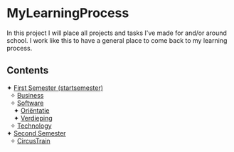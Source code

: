 # MyLearningProcess
In this project I will place all projects and tasks I've made for and/or around school. I work like this to have a general place to come back to my learning process.

## Contents
✦ <a href="https://github.com/Bash-04/MyLearningProcess/tree/main/S1-Startsemester">First Semester (startsemester)</a>
<br>
&nbsp;  ✧ <a href="https://github.com/Bash-04/MyLearningProcess/tree/main/Startsemester/Business">Business</a>
<br>
&nbsp;  ✧ <a href="https://github.com/Bash-04/MyLearningProcess/tree/main/Startsemester/Software">Software</a>
<br>
&nbsp;  &nbsp;  ✦ <a href="https://github.com/Bash-04/MyLearningProcess/tree/main/Startsemester/Software/Ori%C3%ABntatie">Oriëntatie</a>
<br>
&nbsp;  &nbsp;  ✦ <a href="https://github.com/Bash-04/MyLearningProcess/tree/main/Startsemester/Software/Verdieping">Verdieping</a>
<br>
&nbsp;  ✧ <a href="https://github.com/Bash-04/MyLearningProcess/tree/main/Startsemester/Technology">Technology</a>
<br>
✦ <a href="https://github.com/Bash-04/MyLearningProcess/tree/main/S2">Second Semester</a>
<br>
&nbsp;  ✧ <a href="https://github.com/Bash-04/MyLearningProcess/tree/main/S2/CircusTrainConsole">CircusTrain</a>
<br>
